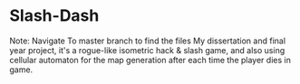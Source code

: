 # Slash-Dash
Note: Navigate To master branch to find the files
My dissertation and final year project, it's a rogue-like isometric hack &amp; slash game, and also using cellular automaton for the map generation after each time the player dies in game.
